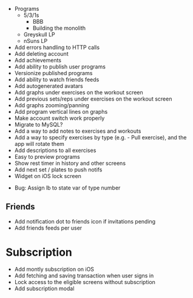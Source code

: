 - Programs
  - 5/3/1s
    - BBB
    - Building the monolith
  - Greyskull LP
  - nSuns LP
- Add errors handling to HTTP calls
- Add deleting account
- Add achievements
- Add ability to publish user programs
- Versionize published programs
- Add ability to watch friends feeds
- Add autogenerated avatars
- Add graphs under exercises on the workout screen
- Add previous sets/reps under exercises on the workout screen
- Add graphs zooming/panning
- Add program vertical lines on graphs
- Make account switch work properly
- Migrate to MySQL?
- Add a way to add notes to exercises and workouts
- Add a way to specify exercises by type (e.g. - Pull exercise), and the app will rotate them
- Add descriptions to all exercises
- Easy to preview programs
- Show rest timer in history and other screens
- Add next set / plates to push notifs
- Widget on iOS lock screen

* Bug:
  Assign lb to state var of type number

## Friends

- Add notification dot to friends icon if invitations pending
- Add friends feeds per user

# Subscription

- Add montly subscription on iOS
- Add fetching and saving transaction when user signs in
- Lock access to the eligible screens without subscription
- Add subscription modal

